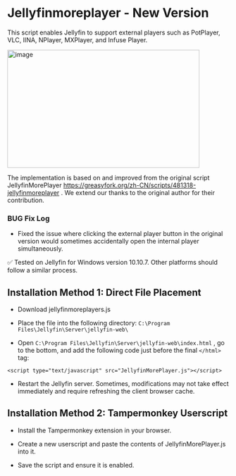 # Jellyfinmoreplayer - New Version
This script enables Jellyfin to support external players such as PotPlayer, VLC, IINA, NPlayer, MXPlayer, and Infuse Player.

<img width="436" height="268" alt="image" src="https://github.com/user-attachments/assets/a1ecdf79-31ef-4f63-9913-f45cdf6370be" />

The implementation is based on and improved from the original script JellyfinMorePlayer https://greasyfork.org/zh-CN/scripts/481318-jellyfinmoreplayer . We extend our thanks to the original author for their contribution. 

### BUG Fix Log
- Fixed the issue where clicking the external player button in the original version would sometimes accidentally open the internal player simultaneously.

✅ Tested on Jellyfin for Windows version 10.10.7. Other platforms should follow a similar process.

## Installation Method 1: Direct File Placement

- Download jellyfinmoreplayers.js

- Place the file into the following directory:
`C:\Program Files\Jellyfin\Server\jellyfin-web\`

- Open `C:\Program Files\Jellyfin\Server\jellyfin-web\index.html` , go to the bottom, and add the following code just before the final `</html>` tag:

`<script type="text/javascript" src="JellyfinMorePlayer.js"></script>`

- Restart the Jellyfin server. Sometimes, modifications may not take effect immediately and require refreshing the client browser cache.

## Installation Method 2: Tampermonkey Userscript

- Install the Tampermonkey extension in your browser.

- Create a new userscript and paste the contents of JellyfinMorePlayer.js into it.

- Save the script and ensure it is enabled.
